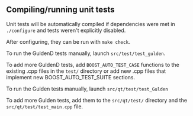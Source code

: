 Compiling/running unit tests
------------------------------------

Unit tests will be automatically compiled if dependencies were met in `./configure`
and tests weren't explicitly disabled.

After configuring, they can be run with `make check`.

To run the GuldenD tests manually, launch `src/test/test_gulden`.

To add more GuldenD tests, add `BOOST_AUTO_TEST_CASE` functions to the existing
.cpp files in the `test/` directory or add new .cpp files that
implement new BOOST_AUTO_TEST_SUITE sections.

To run the Gulden tests manually, launch `src/qt/test/test_Gulden`

To add more Gulden tests, add them to the `src/qt/test/` directory and
the `src/qt/test/test_main.cpp` file.
